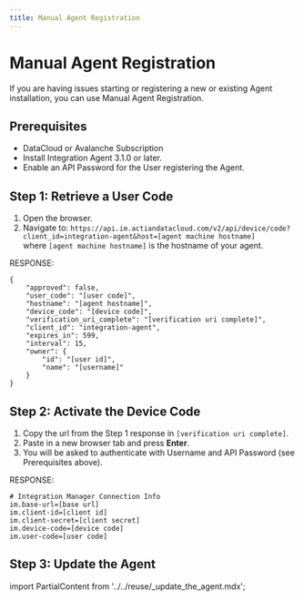 ```yaml
---
title: Manual Agent Registration
---
```


# Manual Agent Registration

If you are having issues starting or registering a new or existing Agent installation, you can use Manual Agent Registration.

## Prerequisites

* DataCloud or Avalanche Subscription
* Install Integration Agent 3.1.0 or later.
* Enable an API Password for the User registering the Agent.

## Step 1: Retrieve a User Code

1. Open the browser.
2. Navigate to: `https://api.im.actiandatacloud.com/v2/api/device/code?client_id=integration-agent&host=[agent machine hostname]`<br/>
 where `[agent machine hostname]` is the hostname of your agent.
 
RESPONSE:
```
{
    "approved": false,
    "user_code": "[user code]",
    "hostname": "[agent hostname]",
    "device_code": "[device code]",
    "verification_uri_complete": "[verification uri complete]",
    "client_id": "integration-agent",
    "expires_in": 599,
    "interval": 15,
    "owner": {
        "id": "[user id]",
        "name": "[username]"
    }
}
```

## Step 2: Activate the Device Code

1. Copy the url from the Step 1 response in `[verification uri complete]`.
2. Paste in a new browser tab and press **Enter**.
3. You will be asked to authenticate with Username and API Password (see Prerequisites above).

RESPONSE:
```
# Integration Manager Connection Info
im.base-url=[base url]
im.client-id=[client id]
im.client-secret=[client secret]
im.device-code=[device code]
im.user-code=[user code]
```

## Step 3: Update the Agent
import PartialContent from '../../reuse/_update_the_agent.mdx';

<PartialContent name="update_the_agent" />